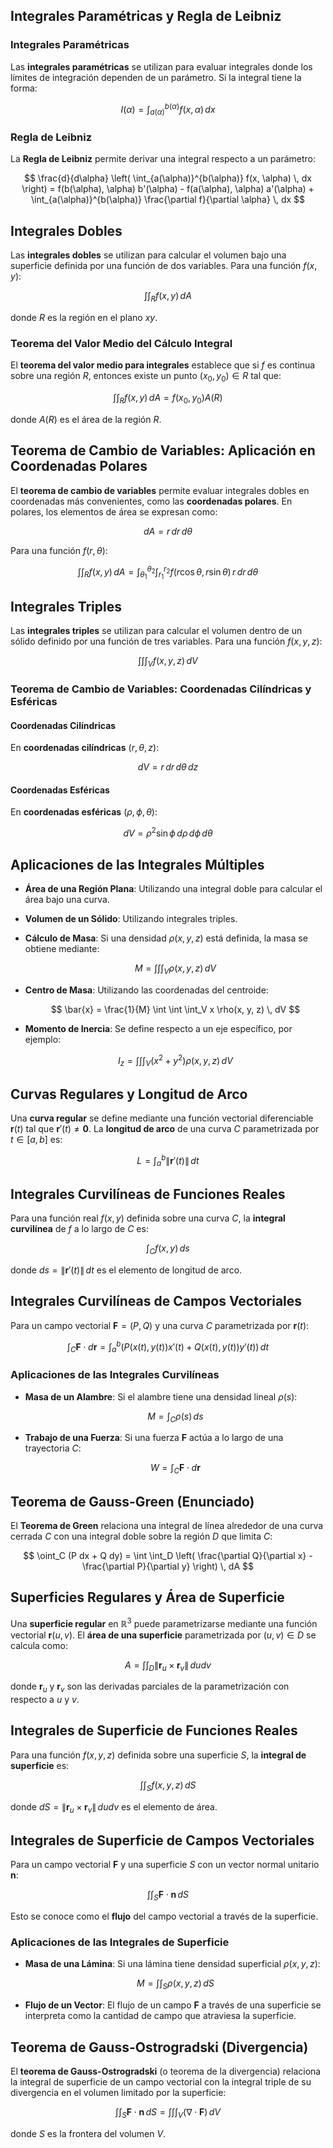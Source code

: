 

## Integrales Paramétricas y Regla de Leibniz

### Integrales Paramétricas
Las **integrales paramétricas** se utilizan para evaluar integrales donde los límites de integración dependen de un parámetro. Si la integral tiene la forma:

$$
I(\alpha) = \int_{a(\alpha)}^{b(\alpha)} f(x, \alpha) \, dx
$$

### Regla de Leibniz
La **Regla de Leibniz** permite derivar una integral respecto a un parámetro:

$$
\frac{d}{d\alpha} \left( \int_{a(\alpha)}^{b(\alpha)} f(x, \alpha) \, dx \right) = f(b(\alpha), \alpha) b'(\alpha) - f(a(\alpha), \alpha) a'(\alpha) + \int_{a(\alpha)}^{b(\alpha)} \frac{\partial f}{\partial \alpha} \, dx
$$

## Integrales Dobles
Las **integrales dobles** se utilizan para calcular el volumen bajo una superficie definida por una función de dos variables. Para una función $f(x, y)$:

$$
\int \int_R f(x, y) \, dA
$$

donde $R$ es la región en el plano $xy$.

### Teorema del Valor Medio del Cálculo Integral
El **teorema del valor medio para integrales** establece que si $f$ es continua sobre una región $R$, entonces existe un punto $(x_0, y_0) \in R$ tal que:

$$
\int \int_R f(x, y) \, dA = f(x_0, y_0) A(R)
$$

donde $A(R)$ es el área de la región $R$.

## Teorema de Cambio de Variables: Aplicación en Coordenadas Polares
El **teorema de cambio de variables** permite evaluar integrales dobles en coordenadas más convenientes, como las **coordenadas polares**. En polares, los elementos de área se expresan como:

$$
dA = r \, dr \, d\theta
$$

Para una función $f(r, \theta)$:

$$
\int \int_R f(x, y) \, dA = \int_{\theta_1}^{\theta_2} \int_{r_1}^{r_2} f(r \cos\theta, r \sin\theta) \, r \, dr \, d\theta
$$

## Integrales Triples
Las **integrales triples** se utilizan para calcular el volumen dentro de un sólido definido por una función de tres variables. Para una función $f(x, y, z)$:

$$
\int \int \int_V f(x, y, z) \, dV
$$

### Teorema de Cambio de Variables: Coordenadas Cilíndricas y Esféricas

#### Coordenadas Cilíndricas
En **coordenadas cilíndricas** ($r, \theta, z$):

$$
dV = r \, dr \, d\theta \, dz
$$

#### Coordenadas Esféricas
En **coordenadas esféricas** ($\rho, \phi, \theta$):

$$
dV = \rho^2 \sin\phi \, d\rho \, d\phi \, d\theta
$$

## Aplicaciones de las Integrales Múltiples
- **Área de una Región Plana**: Utilizando una integral doble para calcular el área bajo una curva.
- **Volumen de un Sólido**: Utilizando integrales triples.
- **Cálculo de Masa**: Si una densidad $\rho(x, y, z)$ está definida, la masa se obtiene mediante:

  $$
  M = \int \int \int_V \rho(x, y, z) \, dV
  $$

- **Centro de Masa**: Utilizando las coordenadas del centroide:

  $$
  \bar{x} = \frac{1}{M} \int \int \int_V x \rho(x, y, z) \, dV
  $$

- **Momento de Inercia**: Se define respecto a un eje específico, por ejemplo:

  $$
  I_z = \int \int \int_V (x^2 + y^2) \rho(x, y, z) \, dV
  $$



## Curvas Regulares y Longitud de Arco
Una **curva regular** se define mediante una función vectorial diferenciable $\mathbf{r}(t)$ tal que $\mathbf{r}'(t) \neq \mathbf{0}$. La **longitud de arco** de una curva $C$ parametrizada por $t \in [a, b]$ es:

$$
L = \int_a^b \|\mathbf{r}'(t)\| \, dt
$$

## Integrales Curvilíneas de Funciones Reales
Para una función real $f(x, y)$ definida sobre una curva $C$, la **integral curvilínea** de $f$ a lo largo de $C$ es:

$$
\int_C f(x, y) \, ds
$$

donde $ds = \|\mathbf{r}'(t)\| \, dt$ es el elemento de longitud de arco.

## Integrales Curvilíneas de Campos Vectoriales
Para un campo vectorial $\mathbf{F} = (P, Q)$ y una curva $C$ parametrizada por $\mathbf{r}(t)$:

$$
\int_C \mathbf{F} \cdot d\mathbf{r} = \int_a^b (P(x(t), y(t)) x'(t) + Q(x(t), y(t)) y'(t)) \, dt
$$

### Aplicaciones de las Integrales Curvilíneas
- **Masa de un Alambre**: Si el alambre tiene una densidad lineal $\rho(s)$:

  $$
  M = \int_C \rho(s) \, ds
  $$

- **Trabajo de una Fuerza**: Si una fuerza $\mathbf{F}$ actúa a lo largo de una trayectoria $C$:

  $$
  W = \int_C \mathbf{F} \cdot d\mathbf{r}
  $$

## Teorema de Gauss-Green (Enunciado)
El **Teorema de Green** relaciona una integral de línea alrededor de una curva cerrada $C$ con una integral doble sobre la región $D$ que limita $C$:

$$
\oint_C (P dx + Q dy) = \int \int_D \left( \frac{\partial Q}{\partial x} - \frac{\partial P}{\partial y} \right) \, dA
$$



## Superficies Regulares y Área de Superficie
Una **superficie regular** en $\mathbb{R}^3$ puede parametrizarse mediante una función vectorial $\mathbf{r}(u, v)$. El **área de una superficie** parametrizada por $(u, v) \in D$ se calcula como:

$$
A = \int \int_D \|\mathbf{r}_u \times \mathbf{r}_v\| \, dudv
$$

donde $\mathbf{r}_u$ y $\mathbf{r}_v$ son las derivadas parciales de la parametrización con respecto a $u$ y $v$.

## Integrales de Superficie de Funciones Reales
Para una función $f(x, y, z)$ definida sobre una superficie $S$, la **integral de superficie** es:

$$
\int \int_S f(x, y, z) \, dS
$$

donde $dS = \|\mathbf{r}_u \times \mathbf{r}_v\| \, dudv$ es el elemento de área.

## Integrales de Superficie de Campos Vectoriales
Para un campo vectorial $\mathbf{F}$ y una superficie $S$ con un vector normal unitario $\mathbf{n}$:

$$
\int \int_S \mathbf{F} \cdot \mathbf{n} \, dS
$$

Esto se conoce como el **flujo** del campo vectorial a través de la superficie.

### Aplicaciones de las Integrales de Superficie
- **Masa de una Lámina**: Si una lámina tiene densidad superficial $\rho(x, y, z)$:

  $$
  M = \int \int_S \rho(x, y, z) \, dS
  $$

- **Flujo de un Vector**: El flujo de un campo $\mathbf{F}$ a través de una superficie se interpreta como la cantidad de campo que atraviesa la superficie.

## Teorema de Gauss-Ostrogradski (Divergencia)
El **teorema de Gauss-Ostrogradski** (o teorema de la divergencia) relaciona la integral de superficie de un campo vectorial con la integral triple de su divergencia en el volumen limitado por la superficie:

$$
\int \int_S \mathbf{F} \cdot \mathbf{n} \, dS = \int \int \int_V (\nabla \cdot \mathbf{F}) \, dV
$$

donde $S$ es la frontera del volumen $V$.
